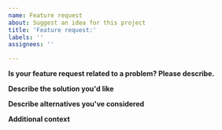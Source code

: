 ```yaml
---
name: Feature request
about: Suggest an idea for this project
title: 'Feature request:'
labels: ''
assignees: ''

---
```


<!-- Thanks for your interest in the project – we appreciate your ideas! Please bear in mind that maintainers might need to request additional information or context before adding a new feature. They need to think about edge cases and how this feature fits in the codebase, so a feature request might take some time to move forward. -->


**Is your feature request related to a problem? Please describe.**
<!-- A clear and concise description of what the problem is. Ex. I'm always frustrated when [...] -->

**Describe the solution you'd like**
<!-- A clear and concise description of what you want to happen. -->

**Describe alternatives you've considered**
<!-- A clear and concise description of any alternative solutions or features you've considered. -->

**Additional context**
<!-- Add any other context or screenshots about the feature request here. -->
